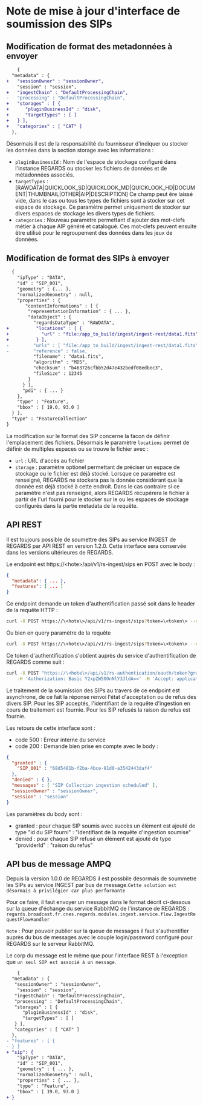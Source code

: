 # Note de mise à jour d'interface de soumission des SIPs

## Modification de format des metadonnées à envoyer

```diff
    {
  "metadata" : {
+   "sessionOwner" : "sessionOwner",
    "session" : "session",
+   "ingestChain" : "DefaultProcessingChain",
-   "processing" : "DefaultProcessingChain",
+   "storages" : [ {
+      "pluginBusinessId" : "disk",
+      "targetTypes" : [ ]
+   } ],
+   "categories" : [ "CAT" ]
  },
```

Désormais il est de la responsabilité du fournisseur d'indiquer ou stocker les données dans la section storage avec les informations :   
 - `pluginBusinessId` : Nom de l'espace de stockage configuré dans l'instance REGARDS ou stocker les fichiers de données et de métadonnées associés.  
 - `targetTypes` : [RAWDATA|QUICKLOOK_SD|QUICKLOOK_MD|QUICKLOOK_HD|DOCUMENT|THUMBNAIL|OTHER|AIP|DESCRIPTION] Ce champ peut êre laissé vide, dans le cas ou tous les types de fichiers sont à stocker sur cet espace de stockage. Ce paramètre permet uniquement de stocker sur divers espaces de stockage les divers types de fichiers.  
- `categories` : Nouveau paramètre permettant d'ajouter des mot-clefs métier à chaque AIP généré et catalogué. Ces mot-clefs peuvent ensuite être utilisé pour le regroupement des données dans les jeux de données.  

## Modification de format des SIPs à envoyer
```diff
  {
    "ipType" : "DATA",
    "id" : "SIP_001",
    "geometry" : {... },
    "normalizedGeometry" : null,
    "properties" : {
       "contentInformations" : [ {
        "representationInformation" : { ... },
        "dataObject" : {
          "regardsDataType" : "RAWDATA",
+          "locations" : [ {
+            "url" : "file:/app_to_build/ingest/ingest-rest/data1.fits"
+          } ],
-         "urls" : [ "file:/app_to_build/ingest/ingest-rest/data1.fits" ],
-         "reference" : false,
          "filename" : "data1.fits",
          "algorithm" : "MD5",
          "checksum" : "b463726cfbb52d47e432bedf08edbec3",
          "fileSize" : 12345
        }
      } ],
      "pdi" : { ... }
    },
    "type" : "Feature",
    "bbox" : [ 19.0, 93.0 ]
  } ],
  "type" : "FeatureCollection"
}
```
La modification sur le format des SIP concerne la facon de définir l'emplacement des fichiers. Désormais le paramètre `locations` permet de définir de multiples espaces  ou se trouve le fichier avec :  
 - `url` : URL d'accès au fichier  
 - `storage` : paramètre optionel permettant de préciser un espace de stockage ou le fichier est déjà stocké. Lorsque ce paramètre est renseigné, REGARDS ne stockera pas la donnée considérant que la donnée est déjà stocké à cette endroit. Dans le cas contraire si ce paramètre n'est pas renseigné, alors REGARDS récupérera le fichier à partir de l'url fourni pour le stocker sur le ou les espaces de stockage configurés dans la partie metadata de la requête.  

## API REST

Il est toujours possible de soumettre des SIPs au service INGEST de REGARDS par API REST en version 1.2.0. Cette interface sera conservée dans les versions ultérieures de REGARDS.  

Le endpoint est https://\<hote\>/api/v1/rs-ingest/sips en POST avec le body :  
```json
{
  "metadata": { ... },
  "features": [ ... ]
}
```

Ce endpoint demande un token d'authentification passé soit dans le header de la requête HTTP :  
```sh
curl -X POST https://\<hote\>/api/v1/rs-ingest/sips?token=\<token\> --data-binary @request.json -H "Authorization : Bearer \<token\>"
```

Ou bien en query paramètre de la requête  
```sh
curl -X POST https://\<hote\>/api/v1/rs-ingest/sips?token=\<token\> --data-binary @request.json
```

Ce token d'authentification s'obtient auprès du service d'authentification de REGARDS comme suit :  
```sh
curl -X POST "https://\<hote\>/api/v1/rs-authentication/oauth/token?grant_type=password&username=user&password=password&scope=project" \
	-H 'Authorization: Basic Y2xpZW50OnNlY3JldA==' -H 'Accept: application/json, text/plain'
```

Le traitement de la soumission des SIPs au travers de ce endpoint est asynchrone, de ce fait la réponse renvoi l'état d'acceptation ou de refus des divers SIP. Pour les SIP acceptés, l'identifiant de la requête d'ingestion en cours de traitement est fournie. Pour les SIP refusés la raison du refus est fournie.

Les retours de cette interface sont :
- code 500 : Erreur interne du service
- code 200 : Demande bien prise en compte avec le body :
```json
{
  "granted" : {
    "SIP_001" : "68d5481b-f2ba-4bce-91d0-a3542443daf4"
  },
  "denied" : { },
  "messages" : [ "SIP Collection ingestion scheduled" ],
  "sessionOwner" : "sessionOwner",
  "session" : "session"
}
```
Les paramètres du body sont :  
 - granted : pour chaque SIP soumis avec succès un élément est ajouté de type "id du SIP fourni" : "Identifiant de la requête d'ingestion soumise"  
 - denied : pour chaque SIP refusé un élément est ajouté de type "providerId" : "raison du refus"  


## API bus de message AMPQ

Depuis la version 1.0.0 de REGARDS il est possbile désormais de soummetre les SIPs au service INGEST par bus de message.`Cette solution est désormais à privilégier car plus performante`  

Pour ce faire, il faut envoyer un message dans le format décrit ci-dessous sur la queue d'échange du service RabbitMQ de l'instance de REGARDS : 
`regards.broadcast.fr.cnes.regards.modules.ingest.service.flow.IngestRequestFlowHandler`

`Note` : Pour pouvoir publier sur la queue de messages il faut s'authentifier auprès du bus de messages avec le couple login/password configuré pour REGARDS sur le serveur RabbitMQ. 

Le corp du message est le même que pour l'interface REST à l'exception que `un seul SIP est associé à un message`.

```diff
    {
  "metadata" : {
   "sessionOwner" : "sessionOwner",
    "session" : "session",
   "ingestChain" : "DefaultProcessingChain",
   "processing" : "DefaultProcessingChain",
   "storages" : [ {
      "pluginBusinessId" : "disk",
      "targetTypes" : [ ]
   } ],
   "categories" : [ "CAT" ]
  },
- "features" : [ {
- } ]
+ "sip": {
    "ipType" : "DATA",
    "id" : "SIP_001",
    "geometry" : { ... },
    "normalizedGeometry" : null,
    "properties" : { ... },
    "type" : "Feature",
    "bbox" : [ 19.0, 93.0 ]
+ }
```


